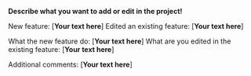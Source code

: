 **Describe what you want to add or edit in the project!**

New feature: [**Your text here**]
Edited an existing feature: [**Your text here**]

What the new feature do: [**Your text here**]
What are you edited in the existing feature: [**Your text here**]

Additional comments: [**Your text here**]
